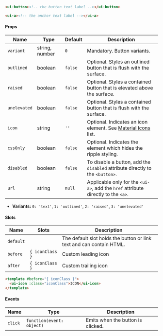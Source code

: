 ```html
<ui-button><!-- the button text label --></ui-button>

<ui-a><!-- the anchor text label --></ui-a>
```

#### Props

| Name         | Type           | Default | Description                                                                       |
| ------------ | -------------- | ------- | --------------------------------------------------------------------------------- |
| `variant`    | string, number | `0`     | Mandatory. Button variants.                                                       |
| `outlined`   | boolean        | `false` | Optional. Styles an outlined button that is flush with the surface.               |
| `raised`     | boolean        | `false` | Optional. Styles a contained button that is elevated above the surface.           |
| `unelevated` | boolean        | `false` | Optional. Styles a contained button that is flush with the surface.               |
| `icon`       | string         | `''`    | Optional. Indicates an icon element. See [Material Icons](/#/icons) list.         |
| `cssOnly`    | boolean        | `false` | Optional. Indicates the element which hides the ripple styling.                   |
| `disabled`   | boolean        | `false` | To disable a button, add the `disabled` attribute directly to the `<button>`.     |
| `url`        | string         | `null`  | Applicable only for the `<ui-a>`, add the `href` attribute directly to the `<a>`. |

- **Variants:** `0: 'text'`, `1: 'outlined'`, `2: 'raised'`, `3: 'unelevated'`

#### Slots

| Name      | Slots           | Description                                                          |
| --------- | --------------- | -------------------------------------------------------------------- |
| `default` |                 | The default slot holds the button or link text and can contain HTML. |
| `before`  | `{ iconClass }` | Custom leading icon                                                  |
| `after`   | `{ iconClass }` | Custom trailing icon                                                 |

```html
<template #before="{ iconClass }">
  <ui-icon :class="iconClass">ICON</ui-icon>
</template>
```

#### Events

| Name    | Type                      | Description                       |
| ------- | ------------------------- | --------------------------------- |
| `click` | `function(event: object)` | Emits when the button is clicked. |
